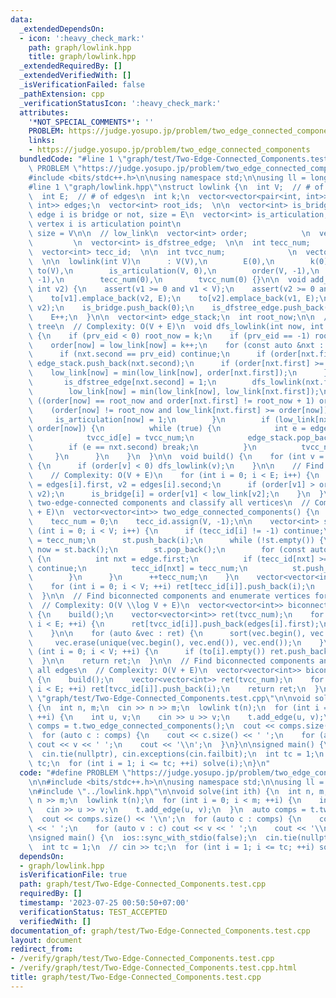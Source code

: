 ```yaml
---
data:
  _extendedDependsOn:
  - icon: ':heavy_check_mark:'
    path: graph/lowlink.hpp
    title: graph/lowlink.hpp
  _extendedRequiredBy: []
  _extendedVerifiedWith: []
  _isVerificationFailed: false
  _pathExtension: cpp
  _verificationStatusIcon: ':heavy_check_mark:'
  attributes:
    '*NOT_SPECIAL_COMMENTS*': ''
    PROBLEM: https://judge.yosupo.jp/problem/two_edge_connected_components
    links:
    - https://judge.yosupo.jp/problem/two_edge_connected_components
  bundledCode: "#line 1 \"graph/test/Two-Edge-Connected_Components.test.cpp\"\n#define\
    \ PROBLEM \"https://judge.yosupo.jp/problem/two_edge_connected_components\"\n\n\
    #include <bits/stdc++.h>\n\nusing namespace std;\n\nusing ll = long long;\n\n\
    #line 1 \"graph/lowlink.hpp\"\nstruct lowlink {\n  int V;  // # of vertices\n\
    \  int E;  // # of edges\n  int k;\n  vector<vector<pair<int, int>>> to;\n  vector<pair<int,\
    \ int>> edges;\n  vector<int> root_ids;  \n\n  vector<int> is_bridge;  // Whether\
    \ edge i is bridge or not, size = E\n  vector<int> is_articulation;  // whether\
    \ vertex i is articulation point\n                                     // or not,\
    \ size = V\n\n  // low_link\n  vector<int> order;            \n  vector<int> low_link;\
    \         \n  vector<int> is_dfstree_edge;  \n\n  int tecc_num;             \n\
    \  vector<int> tecc_id;  \n\n  int tvcc_num;              \n  vector<int> tvcc_id;\
    \  \n\n  lowlink(int V)\n      : V(V),\n        E(0),\n        k(0),\n       \
    \ to(V),\n        is_articulation(V, 0),\n        order(V, -1),\n        low_link(V,\
    \ -1),\n        tecc_num(0),\n        tvcc_num(0) {}\n\n  void add_edge(int v1,\
    \ int v2) {\n    assert(v1 >= 0 and v1 < V);\n    assert(v2 >= 0 and v2 < V);\n\
    \    to[v1].emplace_back(v2, E);\n    to[v2].emplace_back(v1, E);\n    edges.emplace_back(v1,\
    \ v2);\n    is_bridge.push_back(0);\n    is_dfstree_edge.push_back(0);\n    tvcc_id.push_back(-1);\n\
    \    E++;\n  }\n\n  vector<int> edge_stack;\n  int root_now;\n\n  // Build DFS\
    \ tree\n  // Complexity: O(V + E)\n  void dfs_lowlink(int now, int prv_eid = -1)\
    \ {\n    if (prv_eid < 0) root_now = k;\n    if (prv_eid == -1) root_ids.push_back(now);\n\
    \    order[now] = low_link[now] = k++;\n    for (const auto &nxt : to[now]) {\n\
    \      if (nxt.second == prv_eid) continue;\n      if (order[nxt.first] < order[now])\
    \ edge_stack.push_back(nxt.second);\n      if (order[nxt.first] >= 0) {\n    \
    \    low_link[now] = min(low_link[now], order[nxt.first]);\n      } else {\n \
    \       is_dfstree_edge[nxt.second] = 1;\n        dfs_lowlink(nxt.first, nxt.second);\n\
    \        low_link[now] = min(low_link[now], low_link[nxt.first]);\n\n        if\
    \ ((order[now] == root_now and order[nxt.first] != root_now + 1) or\n        \
    \    (order[now] != root_now and low_link[nxt.first] >= order[now])) {\n     \
    \     is_articulation[now] = 1;\n        }\n        if (low_link[nxt.first] >=\
    \ order[now]) {\n          while (true) {\n            int e = edge_stack.back();\n\
    \            tvcc_id[e] = tvcc_num;\n            edge_stack.pop_back();\n    \
    \        if (e == nxt.second) break;\n          }\n          tvcc_num++;\n   \
    \     }\n      }\n    }\n  }\n\n  void build() {\n    for (int v = 0; v < V; ++v)\
    \ {\n      if (order[v] < 0) dfs_lowlink(v);\n    }\n\n    // Find all bridges\n\
    \    // Complexity: O(V + E)\n    for (int i = 0; i < E; i++) {\n      int v1\
    \ = edges[i].first, v2 = edges[i].second;\n      if (order[v1] > order[v2]) swap(v1,\
    \ v2);\n      is_bridge[i] = order[v1] < low_link[v2];\n    }\n  }\n\n  // Find\
    \ two-edge-connected components and classify all vertices\n  // Complexity: O(V\
    \ + E)\n  vector<vector<int>> two_edge_connected_components() {\n    build();\n\
    \    tecc_num = 0;\n    tecc_id.assign(V, -1);\n\n    vector<int> st;\n    for\
    \ (int i = 0; i < V; i++) {\n      if (tecc_id[i] != -1) continue;\n      tecc_id[i]\
    \ = tecc_num;\n      st.push_back(i);\n      while (!st.empty()) {\n        int\
    \ now = st.back();\n        st.pop_back();\n        for (const auto &edge : to[now])\
    \ {\n          int nxt = edge.first;\n          if (tecc_id[nxt] >= 0 or is_bridge[edge.second])\
    \ continue;\n          tecc_id[nxt] = tecc_num;\n          st.push_back(nxt);\n\
    \        }\n      }\n      ++tecc_num;\n    }\n    vector<vector<int>> ret(tecc_num);\n\
    \    for (int i = 0; i < V; ++i) ret[tecc_id[i]].push_back(i);\n    return ret;\n\
    \  }\n\n  // Find biconnected components and enumerate vertices for each component.\n\
    \  // Complexity: O(V \\log V + E)\n  vector<vector<int>> biconnected_components_by_vertices()\
    \ {\n    build();\n    vector<vector<int>> ret(tvcc_num);\n    for (int i = 0;\
    \ i < E; ++i) {\n      ret[tvcc_id[i]].push_back(edges[i].first);\n      ret[tvcc_id[i]].push_back(edges[i].second);\n\
    \    }\n\n    for (auto &vec : ret) {\n      sort(vec.begin(), vec.end());\n \
    \     vec.erase(unique(vec.begin(), vec.end()), vec.end());\n    }\n\n    for\
    \ (int i = 0; i < V; ++i) {\n      if (to[i].empty()) ret.push_back({i});\n  \
    \  }\n\n    return ret;\n  }\n\n  // Find biconnected components and classify\
    \ all edges\n  // Complexity: O(V + E)\n  vector<vector<int>> biconnected_components_by_edges()\
    \ {\n    build();\n    vector<vector<int>> ret(tvcc_num);\n    for (int i = 0;\
    \ i < E; ++i) ret[tvcc_id[i]].push_back(i);\n    return ret;\n  }\n};\n#line 10\
    \ \"graph/test/Two-Edge-Connected_Components.test.cpp\"\n\nvoid solve(int ith)\
    \ {\n  int n, m;\n  cin >> n >> m;\n  lowlink t(n);\n  for (int i = 0; i < m;\
    \ ++i) {\n    int u, v;\n    cin >> u >> v;\n    t.add_edge(u, v);\n  }\n  auto\
    \ comps = t.two_edge_connected_components();\n  cout << comps.size() << '\\n';\n\
    \  for (auto c : comps) {\n    cout << c.size() << ' ';\n    for (auto v : c)\
    \ cout << v << ' ';\n    cout << '\\n';\n  }\n}\n\nsigned main() {\n  ios::sync_with_stdio(false);\n\
    \  cin.tie(nullptr), cin.exceptions(cin.failbit);\n  int tc = 1;\n  // cin >>\
    \ tc;\n  for (int i = 1; i <= tc; ++i) solve(i);\n}\n"
  code: "#define PROBLEM \"https://judge.yosupo.jp/problem/two_edge_connected_components\"\
    \n\n#include <bits/stdc++.h>\n\nusing namespace std;\n\nusing ll = long long;\n\
    \n#include \"../lowlink.hpp\"\n\nvoid solve(int ith) {\n  int n, m;\n  cin >>\
    \ n >> m;\n  lowlink t(n);\n  for (int i = 0; i < m; ++i) {\n    int u, v;\n \
    \   cin >> u >> v;\n    t.add_edge(u, v);\n  }\n  auto comps = t.two_edge_connected_components();\n\
    \  cout << comps.size() << '\\n';\n  for (auto c : comps) {\n    cout << c.size()\
    \ << ' ';\n    for (auto v : c) cout << v << ' ';\n    cout << '\\n';\n  }\n}\n\
    \nsigned main() {\n  ios::sync_with_stdio(false);\n  cin.tie(nullptr), cin.exceptions(cin.failbit);\n\
    \  int tc = 1;\n  // cin >> tc;\n  for (int i = 1; i <= tc; ++i) solve(i);\n}"
  dependsOn:
  - graph/lowlink.hpp
  isVerificationFile: true
  path: graph/test/Two-Edge-Connected_Components.test.cpp
  requiredBy: []
  timestamp: '2023-07-25 00:50:50+07:00'
  verificationStatus: TEST_ACCEPTED
  verifiedWith: []
documentation_of: graph/test/Two-Edge-Connected_Components.test.cpp
layout: document
redirect_from:
- /verify/graph/test/Two-Edge-Connected_Components.test.cpp
- /verify/graph/test/Two-Edge-Connected_Components.test.cpp.html
title: graph/test/Two-Edge-Connected_Components.test.cpp
---
```

